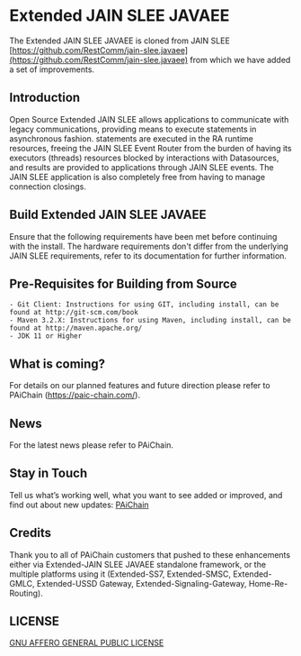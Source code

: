# Extended JAIN SLEE JAVAEE

The Extended JAIN SLEE JAVAEE is cloned from JAIN SLEE [https://github.com/RestComm/jain-slee.javaee](https://github.com/RestComm/jain-slee.javaee) from which we have added a set of improvements.

## Introduction

Open Source Extended JAIN SLEE allows applications to communicate with legacy communications, providing means to execute statements in asynchronous fashion. statements are executed in the RA runtime resources, freeing the JAIN SLEE Event Router from the burden of having its executors (threads) resources blocked by interactions with Datasources, and results are provided to applications through JAIN SLEE events. The JAIN SLEE application is also completely free from having to manage connection closings.

## Build Extended JAIN SLEE JAVAEE

Ensure that the following requirements have been met before continuing with the install. The hardware requirements don't differ from the underlying JAIN SLEE requirements, refer to its documentation for further information.

## Pre-Requisites for Building from Source
```
- Git Client: Instructions for using GIT, including install, can be found at http://git-scm.com/book
- Maven 3.2.X: Instructions for using Maven, including install, can be found at http://maven.apache.org/
- JDK 11 or Higher
```

## What is coming?

For details on our planned features and future direction please refer to PAiChain (https://paic-chain.com/).

## News

For the latest news please refer to PAiChain.

## Stay in Touch

Tell us what’s working well, what you want to see added or improved, and find out about new updates:
[PAiChain](https://paic-chain.com/)

## Credits

Thank you to all of PAiChain customers that pushed to these enhancements either via Extended-JAIN SLEE JAVAEE standalone framework, or the multiple platforms using it (Extended-SS7, Extended-SMSC, Extended-GMLC, Extended-USSD Gateway, Extended-Signaling-Gateway, Home-Re-Routing).

## LICENSE

[GNU AFFERO GENERAL PUBLIC LICENSE](https://github.com/PAiC-BD-Sales/jain-slee-javaee/blob/main/LICENSE)
